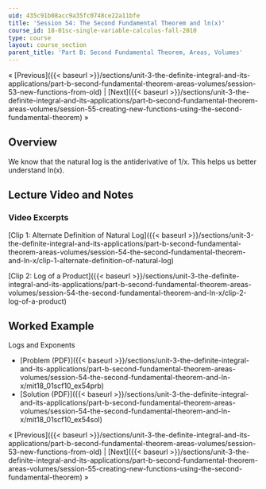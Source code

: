 ```yaml
---
uid: 435c91b08acc9a35fc0748ce22a11bfe
title: 'Session 54: The Second Fundamental Theorem and ln(x)'
course_id: 18-01sc-single-variable-calculus-fall-2010
type: course
layout: course_section
parent_title: 'Part B: Second Fundamental Theorem, Areas, Volumes'
---
```


« [Previous]({{< baseurl >}}/sections/unit-3-the-definite-integral-and-its-applications/part-b-second-fundamental-theorem-areas-volumes/session-53-new-functions-from-old) | [Next]({{< baseurl >}}/sections/unit-3-the-definite-integral-and-its-applications/part-b-second-fundamental-theorem-areas-volumes/session-55-creating-new-functions-using-the-second-fundamental-theorem) »

Overview
--------

We know that the natural log is the antiderivative of 1/x. This helps us better understand ln(x).

Lecture Video and Notes
-----------------------

### Video Excerpts

[Clip 1: Alternate Definition of Natural Log]({{< baseurl >}}/sections/unit-3-the-definite-integral-and-its-applications/part-b-second-fundamental-theorem-areas-volumes/session-54-the-second-fundamental-theorem-and-ln-x/clip-1-alternate-definition-of-natural-log)

[Clip 2: Log of a Product]({{< baseurl >}}/sections/unit-3-the-definite-integral-and-its-applications/part-b-second-fundamental-theorem-areas-volumes/session-54-the-second-fundamental-theorem-and-ln-x/clip-2-log-of-a-product)

Worked Example
--------------

Logs and Exponents

*   [Problem (PDF)]({{< baseurl >}}/sections/unit-3-the-definite-integral-and-its-applications/part-b-second-fundamental-theorem-areas-volumes/session-54-the-second-fundamental-theorem-and-ln-x/mit18_01scf10_ex54prb)
*   [Solution (PDF)]({{< baseurl >}}/sections/unit-3-the-definite-integral-and-its-applications/part-b-second-fundamental-theorem-areas-volumes/session-54-the-second-fundamental-theorem-and-ln-x/mit18_01scf10_ex54sol)

« [Previous]({{< baseurl >}}/sections/unit-3-the-definite-integral-and-its-applications/part-b-second-fundamental-theorem-areas-volumes/session-53-new-functions-from-old) | [Next]({{< baseurl >}}/sections/unit-3-the-definite-integral-and-its-applications/part-b-second-fundamental-theorem-areas-volumes/session-55-creating-new-functions-using-the-second-fundamental-theorem) »